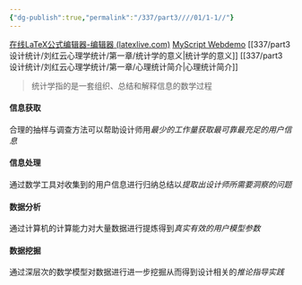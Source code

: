 ```yaml
---
{"dg-publish":true,"permalink":"/337/part3////01/1-1//"}
---
```



[在线LaTeX公式编辑器-编辑器 (latexlive.com)](https://www.latexlive.com/home)
[MyScript Webdemo](http://webdemo.myscript.com/)
[[337/part3 设计统计/刘红云心理学统计/第一章/统计学的意义\|统计学的意义]]
[[337/part3 设计统计/刘红云心理学统计/第一章/心理统计简介\|心理统计简介]]
> 统计学指的是⼀套组织、总结和解释信息的数学过程
#### 信息获取
合理的抽样与调查方法可以帮助设计师用*最少的工作量获取最可靠最充足的用户信息* 
#### 信息处理
通过数学工具对收集到的用户信息进行归纳总结以*提取出设计师所需要洞察的问题* 
#### 数据分析
通过计算机的计算能力对大量数据进行提炼得到*真实有效的用户模型参数* 
#### 数据挖掘
通过深层次的数学模型对数据进行进⼀步挖掘从而得到设计相关的*推论指导实践*